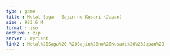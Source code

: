 ```yaml
---
type : game
title : Metal Saga - Sajin no Kusari (Japan)
size : 923.6 M
format : iso
archive : zip
server : myrient
link2 : Metal%20Saga%20-%20Sajin%20no%20Kusari%20%28Japan%29
---
```

